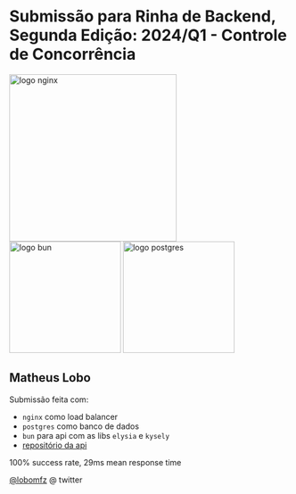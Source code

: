 # Submissão para Rinha de Backend, Segunda Edição: 2024/Q1 - Controle de Concorrência

<img src="https://upload.wikimedia.org/wikipedia/commons/c/c5/Nginx_logo.svg" alt="logo nginx" width="300" height="auto">
<br />
<img src="https://user-images.githubusercontent.com/709451/182802334-d9c42afe-f35d-4a7b-86ea-9985f73f20c3.png" alt="logo bun" width="200" height="auto">
<img src="https://upload.wikimedia.org/wikipedia/commons/2/29/Postgresql_elephant.svg" alt="logo postgres" width="200" height="auto">

## Matheus Lobo

Submissão feita com:

-   `nginx` como load balancer
-   `postgres` como banco de dados
-   `bun` para api com as libs `elysia` e `kysely`
-   [repositório da api](https://github.com/lobomfz/rinha-backend-v2)

100% success rate, 29ms mean response time

[@lobomfz](https://twitter.com/lobomfz) @ twitter
